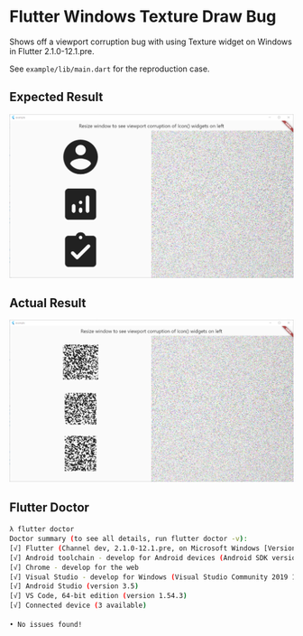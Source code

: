 # Flutter Windows Texture Draw Bug

Shows off a viewport corruption bug with using Texture widget on Windows in
Flutter 2.1.0-12.1.pre.

See `example/lib/main.dart` for the reproduction case.

## Expected Result

![Expected result](assets/expected.png)

## Actual Result

![Actual result](assets/actual.png)

## Flutter Doctor

```sh
λ flutter doctor
Doctor summary (to see all details, run flutter doctor -v):
[√] Flutter (Channel dev, 2.1.0-12.1.pre, on Microsoft Windows [Version 10.0.19041.867], locale en-US)
[√] Android toolchain - develop for Android devices (Android SDK version 30.0.0)
[√] Chrome - develop for the web
[√] Visual Studio - develop for Windows (Visual Studio Community 2019 16.9.1)
[√] Android Studio (version 3.5)
[√] VS Code, 64-bit edition (version 1.54.3)
[√] Connected device (3 available)

• No issues found!
```
